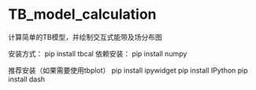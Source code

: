 # TB_model_calculation
计算简单的TB模型，并绘制交互式能带及场分布图

安装方式：
pip install tbcal
依赖安装：
pip install numpy

推荐安装（如果需要使用tbplot）
pip install ipywidget
pip install IPython
pip install dash